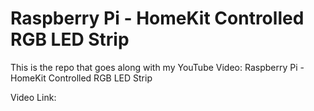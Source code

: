 # Raspberry Pi - HomeKit Controlled RGB LED Strip
This is the repo that goes along with my YouTube Video: Raspberry Pi - HomeKit Controlled RGB LED Strip

Video Link:

